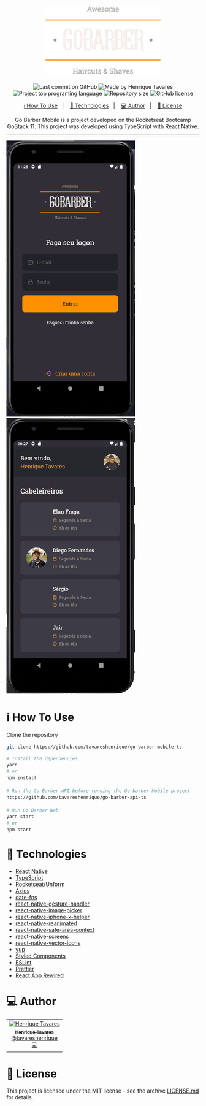 <h1 align="center">
  <img alt="Go Barber" title="Go Barber" src="src/assets/logo.png" width="300px" />
</h1>

<p align="center">
  <img alt="Last commit on GitHub" src="https://img.shields.io/github/last-commit/tavareshenrique/go-barber-mobile-ts?color=7D40E7">
  <img alt="Made by Henrique Tavares" src="https://img.shields.io/badge/made%20by-Henrique Tavares-%20?color=7D40E7">
  <img alt="Project top programing language" src="https://img.shields.io/github/languages/top/tavareshenrique/go-barber-mobile-ts?color=7D40E7">
  <img alt="Repository size" src="https://img.shields.io/github/repo-size/tavareshenrique/go-barber-mobile-ts?color=7D40E7">
  <img alt="GitHub license" src="https://img.shields.io/github/license/tavareshenrique/go-barber-mobile-ts?color=7D40E7">
</p>

<p align="center">
  <a href="#information_source-how-to-use">ℹ️ How To Use</a>&nbsp;&nbsp;&nbsp;|&nbsp;&nbsp;&nbsp;
  <a href="#rocket-technologies">🚀 Technologies</a>&nbsp;&nbsp;&nbsp;|&nbsp;&nbsp;&nbsp;
  <a href="#computer-author">💻 Author</a>&nbsp;&nbsp;&nbsp;|&nbsp;&nbsp;&nbsp;
  <a href="#memo-license">📝 License</a>
</p>

<p align="center">
  Go Barber Mobile is a project developed on the Rocketseat Bootcamp GoStack 11. This project was developed using TypeScript with React Native.
</p>

---

![preview1](./src/assets/preview/preview1.gif) ![preview2](./src/assets/preview/preview2.gif)


# :information_source: How To Use

Clone the repository

```bash
git clone https://github.com/tavareshenrique/go-barber-mobile-ts
```

```bash
# Install the dependencies
yarn
# or
npm install

# Run the Go Barber API before running the Go barber Mobile project
https://github.com/tavareshenrique/go-barber-api-ts

# Run Go Barber Web
yarn start
# or
npm start
```

# :rocket: Technologies

- [React Native](https://pt-br.reactjs.org/)
- [TypeScript](https://www.typescriptlang.org/)
- [Rocketseat/Unform](https://github.com/Rocketseat/unform)
- [Axios](https://github.com/axios/axios)
- [date-fns](https://date-fns.org/)
- [react-native-gesture-handler](https://github.com/software-mansion/react-native-gesture-handler)
- [react-native-image-picker](https://github.com/react-native-community/react-native-image-picker)
- [react-native-iphone-x-helper](https://github.com/ptelad/react-native-iphone-x-helper)
- [react-native-reanimated](https://github.com/software-mansion/react-native-reanimated)
- [react-native-safe-area-context](https://github.com/th3rdwave/react-native-safe-area-context)
- [react-native-screens](https://github.com/software-mansion/react-native-screens)
- [react-native-vector-icons](https://github.com/oblador/react-native-vector-icons)
- [yup](https://github.com/jquense/yup)
- [Styled Components](https://www.styled-components.com/)
- [ESLint](https://eslint.org/)
- [Prettier](https://prettier.io/)
- [React App Rewired](https://github.com/timarney/react-app-rewired)

# :computer: Author

<table>
  <tr>
    <td align="center">
      <a href="http://github.com/tavareshenrique/">
        <img src="https://avatars1.githubusercontent.com/u/27022914?v=4" width="100px;" alt="Henrique Tavares"/>
        <br />
        <sub>
          <b>Henrique Tavares</b>
        </sub>
       </a>
       <br />
       <a href="https://www.linkedin.com/in/tavareshenrique/" title="Linkedin">@tavareshenrique</a>
       <br />
       <a href="https://github.com/tavareshenrique/go-barber-web-ts/commits?author=tavareshenrique" title="Code">💻</a>
    </td>
  </tr>
</table>

# :memo: License

This project is licensed under the MIT license - see the archive [LICENSE.md](https://github.com/tavareshenrique/go-barber-mobile-ts/blob/master/LICENSE.md) for details.
